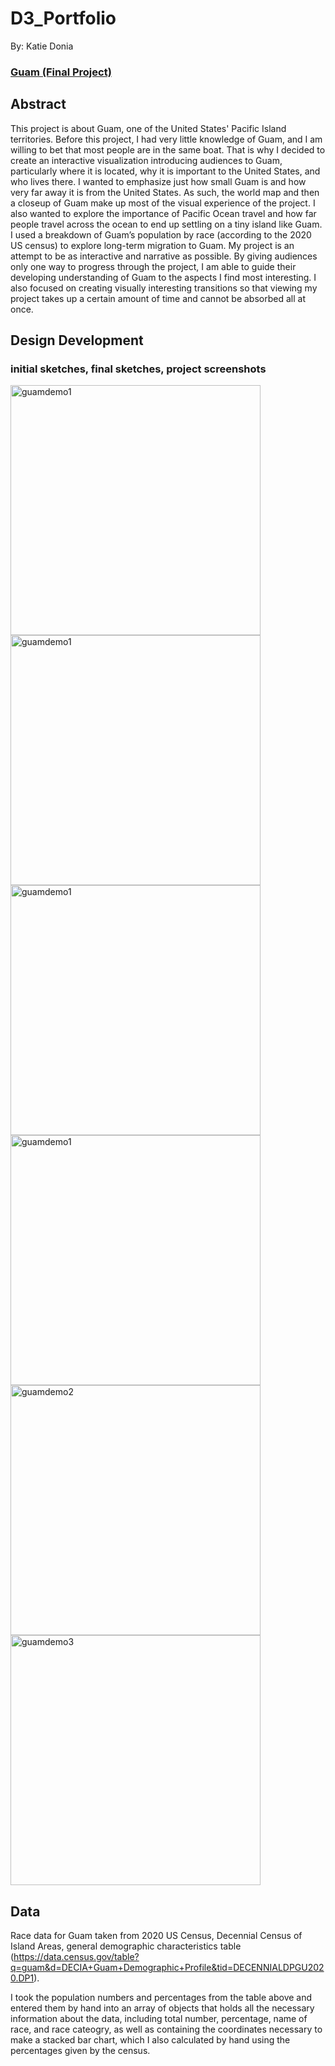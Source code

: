 # D3_Portfolio
By: Katie Donia

### [Guam (Final Project)](https://bondie00.github.io/D3_Portfolio/Project/)

## Abstract

This project is about Guam, one of the United States' Pacific Island territories. Before this project, I had very little knowledge of Guam, and I am willing to bet that most people are in the same boat.  That is why I decided to create an interactive visualization introducing audiences to Guam, particularly where it is located, why it is important to the United States, and who lives there.  I wanted to emphasize just how small Guam is and how very far away it is from the United States.  As such, the world map and then a closeup of Guam make up most of the visual experience of the project.  I also wanted to explore the importance of Pacific Ocean travel and how far people travel across the ocean to end up settling on a tiny island like Guam.  I used a breakdown of Guam’s population by race (according to the 2020 US census) to explore long-term migration to Guam. My project is an attempt to be as interactive and narrative as possible. By giving audiences only one way to progress through the project, I am able to guide their developing understanding of Guam to the aspects I find most interesting.  I also focused on creating visually interesting transitions so that viewing my project takes up a certain amount of time and cannot be absorbed all at once.

## Design Development
### initial sketches, final sketches, project screenshots

<img width="400" alt="guamdemo1" src="https://github.com/bondie00/D3_Portfolio/assets/35945154/1a0c3273-8316-4137-84ba-fa1e00ad1d02">
<img width="400" alt="guamdemo1" src="https://github.com/bondie00/D3_Portfolio/assets/35945154/cbf21a03-015a-4ffb-b33c-05ec01270a34">
<img width="400" alt="guamdemo1" src="https://github.com/bondie00/D3_Portfolio/assets/35945154/4550570b-eaec-4565-91c4-4521146c4bee">
<img width="400" alt="guamdemo1" src="https://github.com/bondie00/D3_Portfolio/assets/35945154/88a6031a-7938-44dc-a111-15353a72a068">
<img width="400" alt="guamdemo2" src="https://github.com/bondie00/D3_Portfolio/assets/35945154/985a2bc8-b92b-4712-839d-23a4d8aaad84">
<img width="400" alt="guamdemo3" src="https://github.com/bondie00/D3_Portfolio/assets/35945154/fff5ac7d-9c0e-4ec6-bef0-afc4800fc26c">

## Data

Race data for Guam taken from 2020 US Census, Decennial Census of Island Areas, general demographic characteristics table (https://data.census.gov/table?q=guam&d=DECIA+Guam+Demographic+Profile&tid=DECENNIALDPGU2020.DP1).

I took the population numbers and percentages from the table above and entered them by hand into an array of objects that holds all the necessary information about the data, including total number, percentage, name of race, and race cateogry, as well as containing the coordinates necessary to make a stacked bar chart, which I also calculated by hand using the percentages given by the census.

